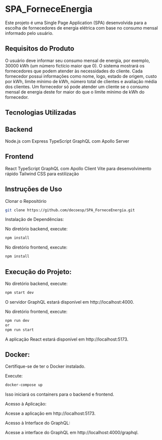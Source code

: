 # SPA_ForneceEnergia

Este projeto é uma Single Page Application (SPA) desenvolvida para a escolha de fornecedores de energia elétrica com base no consumo mensal informado pelo usuário.

## Requisitos do Produto
O usuário deve informar seu consumo mensal de energia, por exemplo, 30000 kWh (um número fictício maior que 0).
O sistema mostrará os fornecedores que podem atender às necessidades do cliente.
Cada fornecedor possui informações como nome, logo, estado de origem, custo por kWh, limite mínimo de kWh, número total de clientes e avaliação média dos clientes.
Um fornecedor só pode atender um cliente se o consumo mensal de energia deste for maior do que o limite mínimo de kWh do fornecedor.
## Tecnologias Utilizadas
## Backend
Node.js com Express
TypeScript
GraphQL com Apollo Server
## Frontend
React
TypeScript
GraphQL com Apollo Client
Vite para desenvolvimento rápido
Tailwind CSS para estilização

## Instruções de Uso

Clonar o Repositório
```sh
git clone https://github.com/decoesp/SPA_ForneceEnergia.git
```
 Instalação de Dependências:

No diretório backend, execute:
```sh
npm install
```
No diretório frontend, execute:
```sh
npm install
```

## Execução do Projeto:
No diretório backend, execute:

```sh
npm start dev
```
O servidor GraphQL estará disponível em http://localhost:4000.

No diretório frontend, execute:
```sh
npm run dev 
or
npm run start
```
A aplicação React estará disponível em http://localhost:5173.


## Docker:

Certifique-se de ter o Docker instalado.

Execute:

```sh
docker-compose up
```
Isso iniciará os containers para o backend e frontend.

Acesso à Aplicação:

Acesse a aplicação em http://localhost:5173.

Acesso à Interface do GraphQL:

Acesse a interface do GraphQL em http://localhost:4000/graphql.






